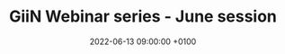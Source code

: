 ---
title:  "GiiN Webinar series - June session"
layout: webinar
date:   2022-06-13 09:00:00 +0100
talkdate: 2022-06-14
categories: webinar
include_webinar_footer: false
speakers:
  - name: 
        - Agnel Sfeir
    title: 
        - PhD
    institute: NYU
    nation: USA
    talk: "A tale of two genomes: DNA repair in the mitochondria and the nucleus"
    pic: /assets/speakers/2022/06/sfeir.png
    bio: "Agnel Sfeir is a group leader at the Sloan Kettering Institute, in NY.<br/> 
    She received her Ph.D. in Cell Biology in the laboratory of Jerry Shay and Woodring Wright at the University of Texas Southwestern Medical Center in 2006. She joined Titia de Lange’s lab at  the Rockefeller University, for post-doctoral training, until 2012. She has been a Skirball Associate Professor of Genetics  at NYU Langone Medical Center and since 2021, she is a Member and Pain Webber Chair of Cancer Genetics at the Memorial Sloan Kettering Cancer Center.<br/>
The Sfeir lab research focuses on how mammalian cells ensure the stability of their genomes and avoid becoming tumorigenic.<br/>
Agnel Sfeir elucidated  the role of  the telomere binding protein, POT1 in counteracting  telomere replication stress and tumorigenesis. She has intensely studied micro-homology mediated end-joining (MMEJ) and the role of polymerase theta in error-prone DNA repair pathways. She has recently discovered important aspects of the regulation of mtDNA replication,  how mitochondria manage double strand breaks and  the origin of the mtDNA common deletion. 
She is the recipient of numerous awards, including Mathers Foundation award, Pew Innovation Fund, Hirschl-Weill-Caulier Career Scientist Award, Edward Mallinckrodt Jr. Foundation Scholar Award, Pershing Square Sohn Prize for Young Investigator, The David and Lucile Packard Foundation award, NIH Director’s New Innovator Award."
    website: http://www.sfeirlab.com/
    pubmed: https://pubmed.ncbi.nlm.nih.gov/?term=sfeir+A%5Bauthor%5D
  - name: 
      - Michela Di Virgilio
    title: 
      - PhD
    institute: MDC
    nation: Germany
    talk: "A focus on B cells: DNA repair & beyond"
    pic: /assets/speakers/2022/06/divirgilio.jpg
    bio: "Michela Di Virgilio is a group leader at the Max-Delbrück Center for Molecular Medicine (MDC) in Berlin.<br/>
    She  received her Ph.D.  in 2006 (Università degli Studi di Milano and Columbia University). She has  been a staff scientist at the Department of Genetics & Development,  Institute for Cancer Genetics, Columbia University, NY, from 2002 to 2007, then she moved to the Laboratory of Molecular Immunology at The Rockefeller University, NY, until 2014. She is Member of the Adjunct Faculty, Laboratory of Molecular Immunology, at The Rockefeller University, NY.<br/>
Since 2014, she leads the Laboratory of DNA repair and Maintenance of Genome Stability, Max-Delbruck Center for Molecular Medicine (MDC), in Berlin.<br/> 
With her team of ten, she investigates how B lymphocytes ramp up the immune defense, and which molecular processes help them modify their DNA so effective antibodies can be created. 
Di Virgilio elucidated the multiple roles of 53BP1 in the management of programmed double strand breaks and characterized  several factors crucial for class switch recombination and for preserving B cells stability.
She is the recipient of numerous grants and awards, including ERC Starting Grant 2014, BSIO Female Independency Award 2014 and funding from Helmholtz Association for Young Investigators."
    website: https://www.mdc-berlin.de/di-virgilio
    pubmed: https://pubmed.ncbi.nlm.nih.gov/?term=michela+di+virgilio[Author]
chairs:
  - name: Grazia Daniela Raffa
    institute: Dept. of Biology and Biotechnology C. Darwin, University of Rome La Sapienza 
  - name: Ylli Doksani
    institute: IFOM, Milan, Italy
---